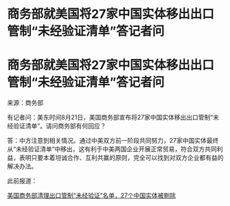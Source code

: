 # 商务部就美国将27家中国实体移出出口管制“未经验证清单”答记者问

# 商务部就美国将27家中国实体移出出口管制“未经验证清单”答记者问

来源：商务部

有记者问：美东时间8月21日，美国商务部宣布将27家中国实体移出出口管制“未经验证清单”。请问商务部有何回应？

答：中方注意到相关情况。通过中美双方前一阶段共同努力，27家中国实体最终从“未经验证清单”中移出，这有利于中美两国企业开展正常贸易，符合双方共同利益，表明只要本着坦诚合作、互利共赢的原则，完全可以找到对双方企业都有益的解决办法。

此前报道：

[美国商务部清理出口管制“未经验证”名单，27个中国实体被剔除](https://new.qq.com/rain/a/20230822A01PUU00)

